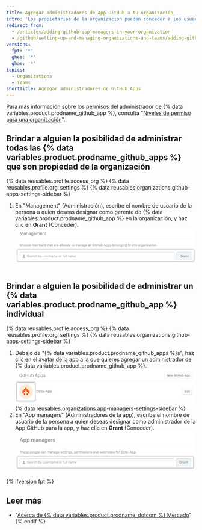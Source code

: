 ```yaml
---
title: Agregar administradores de App GitHub a tu organización
intro: 'Los propietarios de la organización pueden conceder a los usuarios la capacidad para administrar alguna o todas las {% data variables.product.prodname_github_apps %} que le pertenecen a la organización.'
redirect_from:
  - /articles/adding-github-app-managers-in-your-organization
  - /github/setting-up-and-managing-organizations-and-teams/adding-github-app-managers-in-your-organization
versions:
  fpt: '*'
  ghes: '*'
  ghae: '*'
topics:
  - Organizations
  - Teams
shortTitle: Agregar administradores de GitHub Apps
---
```


Para más información sobre los permisos del administrador de {% data variables.product.prodname_github_app %}, consulta "[Niveles de permiso para una organización](/articles/permission-levels-for-an-organization#github-app-managers)".

## Brindar a alguien la posibilidad de administrar todas las {% data variables.product.prodname_github_apps %} que son propiedad de la organización

{% data reusables.profile.access_org %}
{% data reusables.profile.org_settings %}
{% data reusables.organizations.github-apps-settings-sidebar %}
1. En "Management" (Administración), escribe el nombre de usuario de la persona a quien deseas designar como gerente de {% data variables.product.prodname_github_app %} en la organización, y haz clic en **Grant** (Conceder). ![Agregar un administrador de {% data variables.product.prodname_github_app %}](/assets/images/help/organizations/add-github-app-manager.png)

## Brindar a alguien la posibilidad de administrar un {% data variables.product.prodname_github_app %} individual

{% data reusables.profile.access_org %}
{% data reusables.profile.org_settings %}
{% data reusables.organizations.github-apps-settings-sidebar %}
1. Debajo de "{% data variables.product.prodname_github_apps %}s", haz clic en el avatar de la app a la que quieres agregar un administrador de {% data variables.product.prodname_github_app %}. ![Seleccionar {% data variables.product.prodname_github_app %}](/assets/images/help/organizations/select-github-app.png)
{% data reusables.organizations.app-managers-settings-sidebar %}
1. En "App managers" (Administradores de la app), escribe el nombre de usuario de la persona a quien deseas designar como administrador de la App GitHub para la app, y haz clic en **Grant** (Conceder). ![Agregar un administrador de {% data variables.product.prodname_github_app %} para una app específica](/assets/images/help/organizations/add-github-app-manager-for-app.png)

{% ifversion fpt %}
## Leer más

- "[Acerca de {% data variables.product.prodname_dotcom %} Mercado](/articles/about-github-marketplace/)"
{% endif %}
